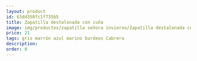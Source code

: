 ```yaml
---
layout: product
id: 63dd358fc1f735b5
title: Zapatilla destalonada con cuña
image: img/productos/zapatilla señora invierno/Zapatilla destalonada con cuña=21=gris marrón azul marino burdeos Cabrera.webp
price: 21
tags: gris marrón azul marino burdeos Cabrera
description: 
order: 0
---
```

